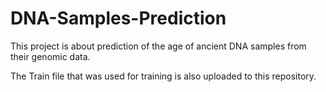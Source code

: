 # DNA-Samples-Prediction
This project is about prediction of the age of ancient DNA samples from their genomic data.

The Train file that was used for training is also uploaded to this repository.
